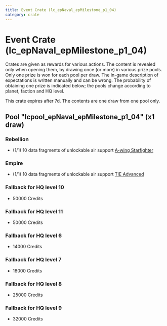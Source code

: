 ```yaml
---
title: Event Crate (lc_epNaval_epMilestone_p1_04)
category: crate
---
```


# Event Crate (lc_epNaval_epMilestone_p1_04)

Crates are given as rewards for various actions. The content is revealed only when opening them, by drawing once (or more) in various prize pools. Only one prize is won for each pool per draw. The in-game description of expectations is written manually and can be wrong. The probability of obtaining one prize is indicated below; the pools change according to planet, faction and HQ level.

This crate expires after 7d. The contents are one draw from one pool only.

## Pool "lcpool_epNaval_epMilestone_p1_04" (x1 draw)

### Rebellion

  * (1/1) 10 data fragments of unlockable air support [A-wing Starfighter](AWing)

### Empire

  * (1/1) 10 data fragments of unlockable air support [TIE Advanced](TieAdvanced)

### Fallback for HQ level 10

  * 50000 Credits

### Fallback for HQ level 11

  * 50000 Credits

### Fallback for HQ level 6

  * 14000 Credits

### Fallback for HQ level 7

  * 18000 Credits

### Fallback for HQ level 8

  * 25000 Credits

### Fallback for HQ level 9

  * 32000 Credits
